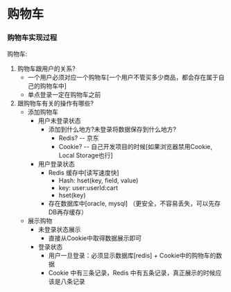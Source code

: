 购物车
========

### 购物车实现过程
购物车:
1. 购物车跟用户的关系?
    - 一个用户必须对应一个购物车[一个用户不管买多少商品，都会存在属于自己的购物车中]
    - 单点登录一定在购物车之前
2. 跟购物车有关的操作有哪些?
    - 添加购物车
        - 用户未登录状态
            - 添加到什么地方?未登录将数据保存到什么地方?
                - Redis? -- 京东
                - Cookie? -- 自己开发项目的时候[如果浏览器禁用Cookie, Local Storage也行]
        - 用户登录状态
            - Redis 缓存中[读写速度快]   
                - Hash: hset(key, field, value)
                - key: user:userId:cart
                - hset(key)   
            - 存在数据库中[oracle, mysql] （更安全，不容易丢失，可以先存DB再存缓存）
    - 展示购物
        - 未登录状态展示
            - 直接从Cookie中取得数据展示即可
        - 登录状态
            - 用户一旦登录：必须显示数据库[redis] + Cookie中的购物车的数据
            - Cookie 中有三条记录，Redis 中有五条记录，真正展示的时候应该是八条记录
